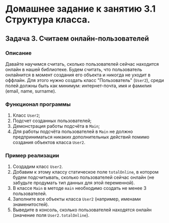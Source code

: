 # Домашнее задание к занятию 3.1 Структура класса.
## Задача 3. Считаем онлайн-пользователей

### Описание
Давайте научимся считать, сколько пользователей сейчас находится онлайн в нашей библиотеке.
Будем считать, что пользователь онлайнится в момент создания его объекта и никогда не уходит в оффлайн.
Для этого нужно создать класс "Пользователь" (`User2`), среди полей должны быть как минимум: интернет-почта, имя и фамилия (email, name, surname).

### Функционал программы
1. Класс `User2`;
2. Подсчет созданных пользователей;
3. Демонстрация работы подсчёта в `Main`;
4. Для работы подсчёта пользователей в `Main` не должно предприниматься никаких дополнительных действий помимо создания объектов класса `User2`.

### Пример реализации
1. Создадим класс `User2`.
2. Добавим к этому классу статическое поле `totalOnline`, в котором будем подсчитывать, сколько пользователей сейчас онлайн (не забудьте продумать тип данных для этой переменной).
3. В классе `Main` в методе `main` необходимо создать не менее 3 пользователей.
4. Заполните все объекты класса `User2` (например, именами знаменитостей).
6. Выведите в консоль, сколько пользователей находятся онлайн (значение поля `User2.totalOnline`).
